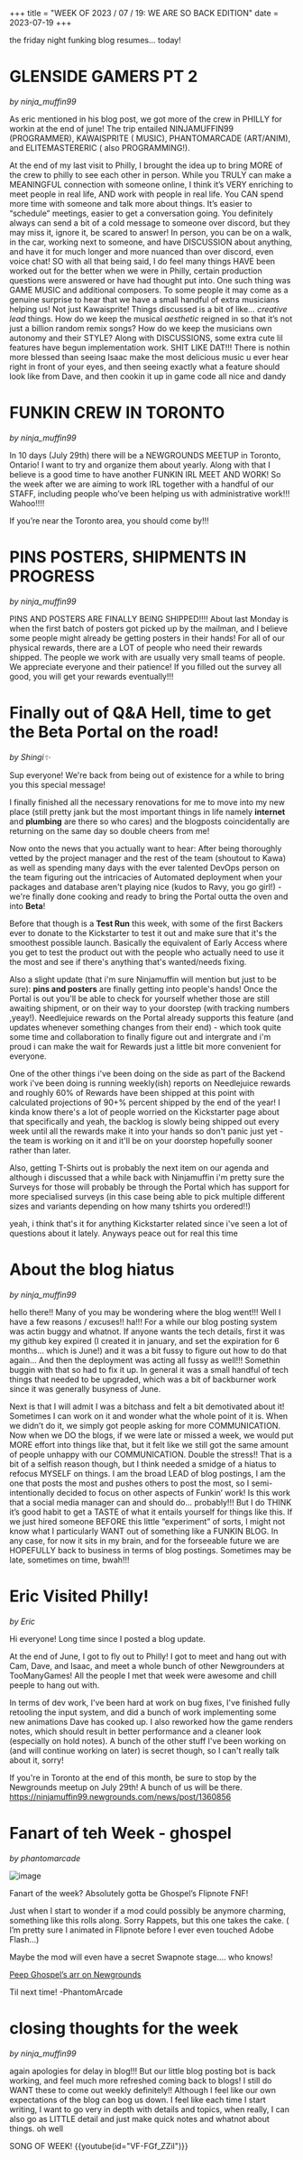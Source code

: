 +++
title = "WEEK OF 2023 / 07 / 19: WE ARE SO BACK EDITION"
date = 2023-07-19
+++

the friday night funking blog resumes... today!
<!-- more -->
# GLENSIDE GAMERS PT 2
*by ninja_muffin99* 

As eric mentioned in his blog post, we got more of the crew in PHILLY for workin at the end of june! The trip entailed NINJAMUFFIN99 (PROGRAMMER), KAWAISPRITE ( MUSIC), PHANTOMARCADE (ART/ANIM), and ELITEMASTERERIC ( also PROGRAMMING!).

At the end of my last visit to Philly, I brought the idea up to bring MORE of the crew to philly to see each other in person. While you TRULY can make a MEANINGFUL connection with someone online, I think it’s VERY enriching to meet people in real life, AND work with people in real life. You CAN spend more time with someone and talk more about things. It’s easier to “schedule” meetings, easier to get a conversation going. You definitely always can send a bit of a cold message to someone over discord, but they may miss it, ignore it, be scared to answer! In person, you can be on a walk, in the car, working next to someone, and have DISCUSSION about anything, and have it for much longer and more nuanced than over discord, even voice chat! SO with all that being said, I do feel many things HAVE been worked out for the better when we were in Philly, certain production questions were answered or have had thought put into. One such thing was GAME MUSIC and additional composers. To some people it may come as a genuine surprise to hear that we have a small handful of extra musicians helping us! Not just Kawaisprite! Things discussed is a bit of like… *creative lead* things. How do we keep the musical *aesthetic* reigned in so that it’s not just a billion random remix songs? How do we keep the musicians own autonomy and their STYLE? Along with DISCUSSIONS, some extra cute lil features have begun implementation work. SHIT LIKE DAT!!! There is nothin more blessed than seeing Isaac make the most delicious music u ever hear right in front of your eyes, and then seeing exactly what a feature should look like from Dave, and then cookin it up in game code all nice and dandy
    
# FUNKIN CREW IN TORONTO
*by ninja_muffin99* 

In 10 days (July 29th) there will be a NEWGROUNDS MEETUP in Toronto, Ontario! I want to try and organize them about yearly. Along with that I believe is a good time to have another FUNKIN IRL MEET AND WORK! So the week after we are aiming to work IRL together with a handful of our STAFF, including people who’ve been helping us with administrative work!!! Wahoo!!!! 

If you’re near the Toronto area, you should come by!!!
    
# PINS POSTERS, SHIPMENTS IN PROGRESS
*by ninja_muffin99* 

PINS AND POSTERS ARE FINALLY BEING SHIPPED!!!! About last Monday is when the first batch of posters got picked up by the mailman, and I believe some people might already be getting posters in their hands! For all of our physical rewards, there are a LOT of people who need their rewards shipped. The people we work with are usually very small teams of people. We appreciate everyone and their patience! If you filled out the survey all good, you will get your rewards eventually!!!
    
# Finally out of Q&A Hell, time to get the Beta Portal on the road!
*by Shingi✨* 

Sup everyone! We're back from being out of existence for a while to bring you this special message!

I finally finished all the necessary renovations for me to move into my new place (still pretty jank but the most important things in life namely **internet** and **plumbing** are there so who cares) and the blogposts coincidentally are returning on the same day so double cheers from me!

Now onto the news that you actually want to hear: After being thoroughly vetted by the project manager and the rest of the team (shoutout to Kawa) as well as spending many days with the ever talented DevOps person on the team figuring out the intricacies of Automated deployment when your packages and database aren't playing nice (kudos to Ravy, you go girl!) - we're finally done cooking and ready to bring the Portal outta the oven and into **Beta**!

Before that though is a **Test Run** this week, with some of the first Backers ever to donate to the Kickstarter to test it out and make sure that it's the smoothest possible launch. Basically the equivalent of Early Access where you get to test the product out with the people who actually need to use it the most and see if there's anything that's wanted/needs fixing.

Also a slight update (that i'm sure Ninjamuffin will mention but just to be sure): **pins and posters** are finally getting into people's hands! Once the Portal is out you'll be able to check for yourself whether those are still awaiting shipment, or on their way to your doorstep (with tracking numbers ,yeay!). Needlejuice rewards on the Portal already supports this feature (and updates whenever something changes from their end) - which took quite some time and collaboration to finally figure out and intergrate and i'm proud i can make the wait for Rewards just a little bit more convenient for everyone.

One of the other things i've been doing on the side as part of the Backend work i've been doing is running weekly(ish) reports on Needlejuice rewards and roughly 60% of Rewards have been shipped at this point with calculated projections of 90+% percent shipped by the end of the year!
I kinda know there's a lot of people worried on the Kickstarter page about that specifically and yeah, the backlog is slowly being shipped out every week until all the rewards make it into your hands so don't panic just yet - the team is working on it and it'll be on your doorstep hopefully sooner rather than later.

Also, getting T-Shirts out is probably the next item on our agenda and although i discussed that a while back with Ninjamuffin i'm pretty sure the Surveys for those will probably be through the Portal which has support for more specialised surveys (in this case being able to pick multiple different sizes and variants depending on how many tshirts you ordered!!)

yeah, i think that's it for anything Kickstarter related since i've seen a lot of questions about it lately. Anyways peace out for real this time
    
# About the blog hiatus
*by ninja_muffin99* 

hello there!! Many of you may be wondering where the blog went!!! Well I have a few reasons / excuses!! ha!!! For a while our blog posting system was actin buggy and whatnot. If anyone wants the tech details, first it was my github key expired (I created it in january, and set the expiration for 6 months… which is June!) and it was a bit fussy to figure out how to do that again… And then the deployment was acting all fussy as well!!! Somethin buggin with that so had to fix it up. In general it was a small handful of tech things that needed to be upgraded, which was a bit of backburner work since it was generally busyness of June.

Next is that I will admit I was a bitchass and felt a bit demotivated about it! Sometimes I can work on it and wonder what the whole point of it is. When we didn’t do it, we simply got people asking for more COMMUNICATION. Now when we DO the blogs, if we were late or missed a week, we would put MORE effort into things like that, but it felt like we still got the same amount of people unhappy with our COMMUNICATION. Double the stress!! That is a bit of a selfish reason though, but I think needed a smidge of a hiatus to refocus MYSELF on things. I am the broad LEAD of blog postings, I am the one that posts the most and pushes others to post the most, so I semi-intentionally decided to focus on other aspects of Funkin’ work! Is this work that a social media manager can and should do… probably!!! But I do THINK it’s good habit to get a TASTE of what it entails yourself for things like this. If we just hired someone BEFORE this little “experiment” of sorts, I might not know what I particularly WANT out of something like a FUNKIN BLOG. In any case, for now it sits in my brain, and for the forseeable future we are HOPEFULLY back to business in terms of blog postings. Sometimes may be late, sometimes on time, bwah!!!
    
# Eric Visited Philly!
*by Eric* 

Hi everyone! Long time since I posted a blog update.

At the end of June, I got to fly out to Philly! I got to meet and hang out with Cam, Dave, and Isaac, and meet a whole bunch of other Newgrounders at TooManyGames! All the people I met that week were awesome and chill peeple to hang out with.

In terms of dev work, I've been hard at work on bug fixes, I've finished fully retooling the input system, and did a bunch of work implementing some new animations Dave has cooked up. I also reworked how the game renders notes, which should result in better performance and a cleaner look (especially on hold notes). A bunch of the other stuff I've been working on (and will continue working on later) is secret though, so I can't really talk about it, sorry!

If you're in Toronto at the end of this month, be sure to stop by the Newgrounds meetup on July 29th! A bunch of us will be there. https://ninjamuffin99.newgrounds.com/news/post/1360856
    
# Fanart of teh Week - ghospel
*by phantomarcade* 

![image](https://art.ngfiles.com/images/3321000/3321134_ghospel_flipnote-in-fnf.gif?f1688939970)

Fanart of the week? Absolutely gotta be Ghospel’s Flipnote FNF!

Just when I start to wonder if a mod could possibly be anymore charming, something like this rolls along. Sorry Rappets, but this one takes the cake. ( I’m pretty sure I animated in Flipnote before I ever even touched Adobe Flash…)

Maybe the mod will even have a secret Swapnote stage…. who knows!

[Peep Ghospel’s arr on Newgrounds](https://ghospel.newgrounds.com)

Til next time!
-PhantomArcade
    
# closing thoughts for the week
*by ninja_muffin99* 

again apologies for delay in blog!!! But our little blog posting bot is back working, and feel much more refreshed coming back to blogs! I still do WANT these to come out weekly definitely!! Although I feel like our own expectations of the blog can bog us down. I feel like each time I start writing, I want to go very in depth with details and topics, when really, I can also go as LITTLE detail and just make quick notes and whatnot about things. oh well

SONG OF WEEK!
{{youtube(id="VF-FGf_ZZiI")}}
    

